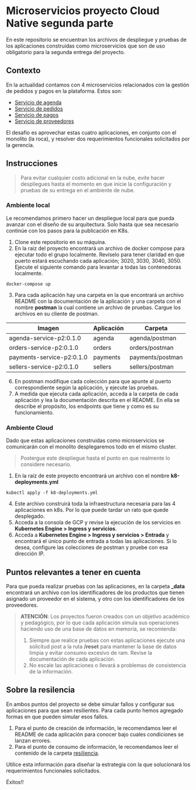 # Microservicios proyecto Cloud Native segunda parte

En este repositorio se encuentran los archivos de despliegue y pruebas de los aplicaciones construidas como microservicios que son de uso obligatorio para la segunda entrega del proyecto.

## Contexto

En la actualidad contamos con 4 microservicios relacionados con la gestión de pedidos y pagos en la plataforma. Estos son:

- [Servicio de agenda](./agenda)
- [Servicio de pedidos](./orders)
- [Servicio de pagos](./payments)
- [Servicio de proveedores](./sellers)

El desafio es aprovechar estas cuatro aplicaciones, en conjunto con el monolito (la roca), y resolver dos requerimientos funcionales solicitados por la gerencia.

## Instrucciones

> Para evitar cualquier costo adicional en la nube, evite hacer despliegues hasta el momento en que inicie la configuración y pruebas de su entrega en el ambiente de nube.

### Ambiente local

Le recomendamos primero hacer un despliegue local para que pueda avanzar con el diseño de su arquitectura. Solo hasta que sea necesario continúe con los pasos para la publicación en K8s.

1. Clone este repositorio en su máquina.
2. En la raiz del proyecto encontrará un archivo de docker compose para ejecutar todo el grupo localmente. Revíselo para tener claridad en que puerto estará escuchando cada aplicación; 3020, 3030, 3040, 3050. Ejecute el siguiente comando para levantar a todas las contenedoras localmente.
```
docker-compose up
```
3. Para cada aplicación hay una carpeta en la que encontrará un archivo README con la documentación de la aplicación y una carpeta con el nombre **postman** la cual contiene un archivo de pruebas. Cargue los archivos en su cliente de postman.

|Imagen|Aplicación|Carpeta|
|---|---|---|
|agenda-service-p2:0.1.0|agenda|agenda/postman|
|orders-service-p2:0.1.0|orders|orders/postman|
|payments-service-p2:0.1.0|payments|payments/postman|
|sellers-service-p2:0.1.0|sellers|sellers/postman|

6. En postman modifique cada colección para que apunte al puerto correspondiente según la aplicación, y ejecute las pruebas.
5. A medida que ejecuta cada aplicación, acceda a la carpeta de cada aplicación y lea la documentación descrita en el README. En ella se describe el propósito, los endpoints que tiene y como es su funcionamiento.

### Ambiente Cloud

Dado que estas aplicaciones construidas como microservicios se comunicarán con el monolito desplegaremos todo en el mismo cluster.
>Postergue este despliegue hasta el punto en que realmente lo considere necesario.

1. En la raiz de este proyecto encontrará un archivo con el nombre **k8-deployments.yml**
```
kubectl apply -f k8-deployments.yml
```
4. Este archivo construirá toda la infraestructura necesaria para las 4 aplicaciones en k8s. Por lo que puede tardar un rato que quede desplegado.
5. Acceda a la consola de GCP y revise la ejecución de los servicios en **Kubernetes Engine > Ingress y servicios**.
6. Acceda a **Kubernetes Engine > Ingress y servicios > Entrada** y encontrará el único punto de entrada a todas las aplicaciones. Si lo desea, configure las colecciones de postman y pruebe con esa dirección IP.

## Puntos relevantes a tener en cuenta

Para que pueda realizar pruebas con las aplicaciones, en la carpeta **_data** encontrará un archivo con los identificadores de los productos que tienen asignado un proveedor en el sistema, y otro con los identificadores de los proveedores.

> **ATENCIÓN**: Los proyectos fueron creados con un objetivo académico y pedagógico, por lo que cada aplicación simula sus operaciones haciendo uso de una base de datos en memoria, se recomienda:
> 1. Siempre que realice pruebas con estas aplicaciones ejecute una solicitud post a la ruta **<APP>/reset** para mantener la base de datos limpia y evitar consumo excesivo de ram. Revise la documentación de cada aplicación.
> 2. No escale las aplicaciones o llevará a problemas de consistencia de la información.

## Sobre la resilencia

En ambos puntos del proyecto se debe simular fallos y configurar sus aplicaciones para que sean resilientes. Para cada punto hemos agregado formas en que pueden simular esos fallos.

1. Para el punto de creación de información, le recomendamos leer el README de cada aplicación para conocer bajo cuales condiciones se lanzan errores.
2. Para el punto de consumo de información, le recomendamos leer el contenido de la carpeta [resiliencia](./_resilience).

Utilice esta información para diseñar la estrategia con la que solucionará los requerimientos funcionales solicitados.

Éxitos!!